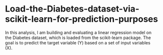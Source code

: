 # Load-the-Diabetes-dataset-via-scikit-learn-for-prediction-purposes
In this analysis, I am building and evaluating a linear regression model on the Diabetes dataset, which is loaded from the scikit-learn package. The goal is to predict the target variable (Y) based on a set of input variables (X).
